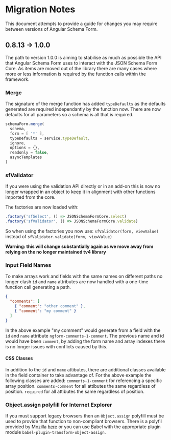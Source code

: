 Migration Notes
===============

This document attempts to provide a guide for changes you may require between versions of Angular Schema Form.

0.8.13 -> 1.0.0
---------------
The path to version 1.0.0 is aiming to stabilise as much as possible the API that Angular Schema Form uses to interact 
with the JSON Schema Form Core. As items are moved out of the library there are many cases where more or less 
information is required by the function calls within the framework.

### Merge
The signature of the merge function has added `typeDefaults` as the defaults generated are required independantly by the 
function now. There are now defaults for all parameters so a schema is all that is required.
```js
schemaForm.merge(
  schema,
  form = [ '*' ],
  typeDefaults = service.typeDefault,
  ignore,
  options = {},
  readonly = false,
  asyncTemplates
)
```

### sfValidator
If you were using the validation API directly or in an add-on this is now no longer wrapped in an object to keep it in 
alignment with other functions imported from the core.

The factories are now loaded with:
```js
.factory('sfSelect', () => JSONSchemaFormCore.select)
.factory('sfValidator', () => JSONSchemaFormCore.validate)
```
So when using the factories you now use:
`sfValidator(form, viewValue)` instead of `sfValidator.validate(form, viewValue)`

**Warning: this will change substantially again as we move away from relying on the no longer maintained tv4 library**

### Input Field Names
To make arrays work and fields with the same names on different paths no longer clash `id` and `name` attributes are now 
handled with a one-time function call generating a path.

```json
{
  "comments": [
    { "comment": "other comment" },
    { "comment": "my comment" }
  ]
}
```
In the above example "my comment" would generate from a field with the `id` and `name` attribute 
`ngform-comments-1-comment`. The previous name and id would have been `comment`, by adding the form name and array 
indexes there is no longer issues with conflicts caused by this.

#### CSS Classes
In addition to the `id` and `name` attibutes, there are additional classes available in the field container to take 
advantage of. For the above example the following classes are added:
`comments-1-comment` for referencing a specific array position.
`comments-comment` for all attibutes the same regardless of position.
`required` for all attibutes the same regardless of position.

### Object.assign polyfill for Internet Explorer
If you must support legacy browsers then an `Object.assign` polyfill must be used to provide that function to 
non-compliant browsers. There is a polyfil provided by Mozilla [here](https://developer.mozilla.org/en/docs/Web/JavaScript/Reference/Global_Objects/Object/assign#Polyfill) or you can use 
Babel with the appropriate plugin module `babel-plugin-transform-object-assign`.

